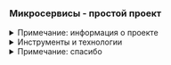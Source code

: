<h3> Микросервисы - простой проект </h3> 

<details>
<summary>Примечание: информация о проекте</summary>
Большая часть информация о проекте: примечания, описания, 
объяснения, картинки, комментарии <br> 
находятся <b><a href="/01_info">в папке 01_info</a></b>. Много комментариев 
в самих файлах проекта. 
</details>

<details>
<summary>Инструменты и технологии</summary>
Windows 7 x64, Java 17, Gradle 8, <br> 
Spring Boot,<br> 
Spring Cloud Discovery: Eureka Server, Eureka Client

</details>

<details>
<summary>Примечание: спасибо</summary>
Спасибо вам за проявленный интерес к проекту.
Надеюсь проект дал вам что-то полезное.
</details>